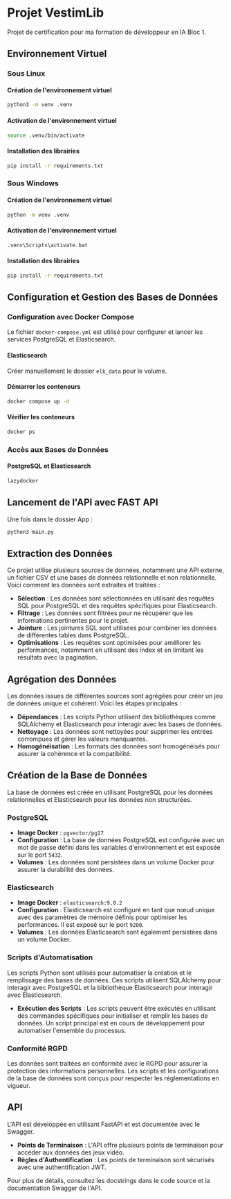 # Projet VestimLib

Projet de certification pour ma formation de développeur en IA Bloc 1.

## Environnement Virtuel

### Sous Linux

#### Création de l'environnement virtuel
```bash
python3 -m venv .venv
```

#### Activation de l'environnement virtuel
```bash
source .venv/bin/activate
```

#### Installation des librairies
```bash
pip install -r requirements.txt
```

### Sous Windows

#### Création de l'environnement virtuel
```bash
python -m venv .venv
```

#### Activation de l'environnement virtuel
```bash
.venv\Scripts\activate.bat
```

#### Installation des librairies
```bash
pip install -r requirements.txt
```

## Configuration et Gestion des Bases de Données

### Configuration avec Docker Compose

Le fichier `docker-compose.yml` est utilisé pour configurer et lancer les services PostgreSQL et Elasticsearch.

#### Elasticsearch
Créer manuellement le dossier `elk_data` pour le volume.

#### Démarrer les conteneurs
```bash
docker compose up -d
```

#### Vérifier les conteneurs
```bash
docker ps
```

### Accès aux Bases de Données

#### PostgreSQL et Elasticsearch
```bash
lazydocker
```

## Lancement de l'API avec FAST API
Une fois dans le dossier App :
```bash
python3 main.py
```

## Extraction des Données

Ce projet utilise plusieurs sources de données, notamment une API externe, un fichier CSV et une bases de données relationnelle et non relationnelle. Voici comment les données sont extraites et traitées :

- **Sélection** : Les données sont sélectionnées en utilisant des requêtes SQL pour PostgreSQL et des requêtes spécifiques pour Elasticsearch.
- **Filtrage** : Les données sont filtrées pour ne récupérer que les informations pertinentes pour le projet.
- **Jointure** : Les jointures SQL sont utilisées pour combiner les données de différentes tables dans PostgreSQL.
- **Optimisations** : Les requêtes sont optimisées pour améliorer les performances, notamment en utilisant des index et en limitant les résultats avec la pagination.

## Agrégation des Données

Les données issues de différentes sources sont agrégées pour créer un jeu de données unique et cohérent. Voici les étapes principales :

- **Dépendances** : Les scripts Python utilisent des bibliothèques comme SQLAlchemy et Elasticsearch pour interagir avec les bases de données.
- **Nettoyage** : Les données sont nettoyées pour supprimer les entrées corrompues et gérer les valeurs manquantes.
- **Homogénéisation** : Les formats des données sont homogénéisés pour assurer la cohérence et la compatibilité.

## Création de la Base de Données

La base de données est créée en utilisant PostgreSQL pour les données relationnelles et Elasticsearch pour les données non structurées.

### PostgreSQL

- **Image Docker** : `pgvector/pg17`
- **Configuration** : La base de données PostgreSQL est configurée avec un mot de passe défini dans les variables d'environnement et est exposée sur le port `5432`.
- **Volumes** : Les données sont persistées dans un volume Docker pour assurer la durabilité des données.

### Elasticsearch

- **Image Docker** : `elasticsearch:9.0.2`
- **Configuration** : Elasticsearch est configuré en tant que nœud unique avec des paramètres de mémoire définis pour optimiser les performances. Il est exposé sur le port `9200`.
- **Volumes** : Les données Elasticsearch sont également persistées dans un volume Docker.

### Scripts d'Automatisation

Les scripts Python sont utilisés pour automatiser la création et le remplissage des bases de données. Ces scripts utilisent SQLAlchemy pour interagir avec PostgreSQL et la bibliothèque Elasticsearch pour interagir avec Elasticsearch.

- **Exécution des Scripts** : Les scripts peuvent être exécutés en utilisant des commandes spécifiques pour initialiser et remplir les bases de données. Un script principal est en cours de développement pour automatiser l'ensemble du processus.

### Conformité RGPD

Les données sont traitées en conformité avec le RGPD pour assurer la protection des informations personnelles. Les scripts et les configurations de la base de données sont conçus pour respecter les réglementations en vigueur.

## API

L'API est développée en utilisant FastAPI et est documentée avec le Swagger.

- **Points de Terminaison** : L'API offre plusieurs points de terminaison pour accéder aux données des jeux vidéo.
- **Règles d'Authentification** : Les points de terminaison sont sécurisés avec une authentification JWT.

Pour plus de détails, consultez les docstrings dans le code source et la documentation Swagger de l'API.
